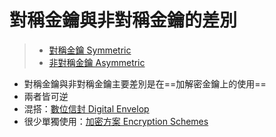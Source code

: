 # 對稱金鑰與非對稱金鑰的差別
>- [對稱金鑰 Symmetric](演算法/對稱金鑰%20Symmetric.md)
>- [非對稱金鑰 Asymmetric](演算法/非對稱金鑰%20Asymmetric.md)

- 對稱金鑰與非對稱金鑰主要差別是在==加解密金鑰上的使用==
- 兩者皆可逆
- 混搭：[數位信封 Digital Envelop](演算法/數位信封%20Digital%20Envelop.md)
- 很少單獨使用：[加密方案 Encryption Schemes](演算法/加密方案%20Encryption%20Schemes.md)









